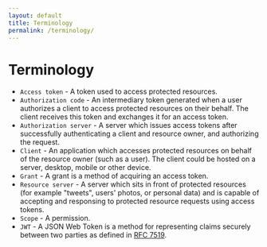 ```yaml
---
layout: default
title: Terminology
permalink: /terminology/
---
```


# Terminology

* `Access token` - A token used to access protected resources.
* `Authorization code` - An intermediary token generated when a user authorizes a client to access protected resources on their behalf. The client receives this token and exchanges it for an access token.
* `Authorization server` - A server which issues access tokens after successfully authenticating a client and resource owner, and authorizing the request.
* `Client` - An application which accesses protected resources on behalf of the resource owner (such as a user).  The client could be hosted on a server, desktop, mobile or other device.
* `Grant` - A grant is a method of acquiring an access token.
* `Resource server` - A server which sits in front of protected resources (for example "tweets", users' photos, or personal data) and is capable of accepting and responsing to protected resource requests using access tokens.
* `Scope` - A permission.
* `JWT` - A JSON Web Token is a method for representing claims securely between two parties as defined in [RFC 7519](https://tools.ietf.org/html/rfc7519). 
